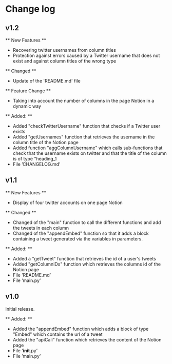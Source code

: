 # Change log

## v1.2

** New Features **
- Recovering twitter usernames from column titles
- Protection against errors caused by a Twitter username that does not exist and against column titles of the wrong type

** Changed **
- Update of the 'README.md' file 

** Feature Change **
- Taking into account the number of columns in the page Notion in a dynamic way

** Added: **
- Added "checkTwitterUsername" function that checks if a Twitter user exists 
- Added "getUsernames" function that retrieves the username in the column title of the Notion page 
- Added function "aggColumnUsername" which calls sub-functions that check that the username exists on twitter and that the title of the column is of type "heading_1
- File ’CHANGELOG.md’

## v1.1

** New Features **
- Display of four twitter accounts on one page Notion

** Changed **
- Changed of the "main" function to call the different functions and add the tweets in each column
- Changed of the "appendEmbed" function so that it adds a block containing a tweet generated via the variables in parameters.

** Added: **
- Added a "getTweet" function that retrieves the id of a user's tweets   
- Added "getColumnIDs" function which retrieves the columns id of the Notion page
- File ’README.md’
- File ’main.py’

## v1.0 

Initial release.

** Added: **
- Added the "appendEmbed" function which adds a block of type "Embed" which contains the url of a tweet
- Added the "apiCall" function which retrieves the content of the Notion page 
- File ’__init__.py’
- File ’main.py’